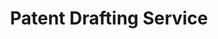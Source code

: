 ---
title: "Patent Drafting Service"
image: "./imgs/design.png"
description: "Lorem ipsum dolor sit, amet consectetur adipisicing elit. Aut, maxime dolore recusandae tenetur quos hic velit nemo corporis totam voluptatem unde saepe ullam cupiditate ut corrupti aliquid molestiae aperiam animi odio quisquam ipsum quod placeat. Commodi veritatis recusandae incidunt, molestias minus ex saepe eum odit. Quaerat, nisi. Consequatur, nam accusamus!"
---